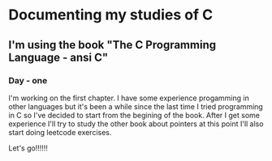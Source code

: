 # Documenting my studies of C
## I'm using the book "The C Programming Language - ansi C"

### Day - one
I'm working on the first chapter. I have some experience progamming in other languages
but it's been a while since the last time I tried programming in C so I've decided to 
start from the begining of the book. After I get some experience I'll try to study the other 
book about pointers at this point I'll also start doing leetcode exercises.

Let's go!!!!!!
